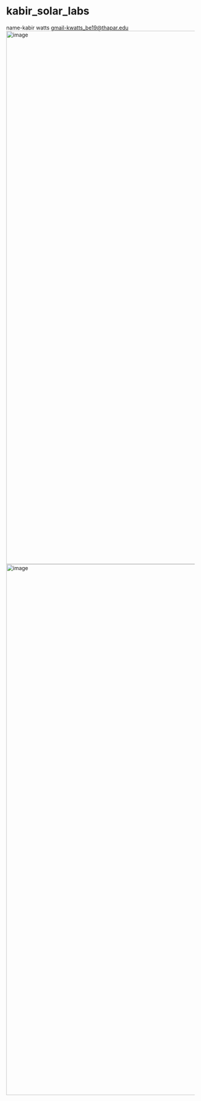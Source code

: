 # kabir_solar_labs
name-kabir watts
gmail-kwatts_be19@thapar.edu
<img width="1422" alt="image" src="https://user-images.githubusercontent.com/80124111/209461272-1bf09df4-9ea5-474f-8685-35cc782cc5d8.png">
<img width="1416" alt="image" src="https://user-images.githubusercontent.com/80124111/209461284-649e9e74-be36-4550-bc1b-fefb98da6836.png">
